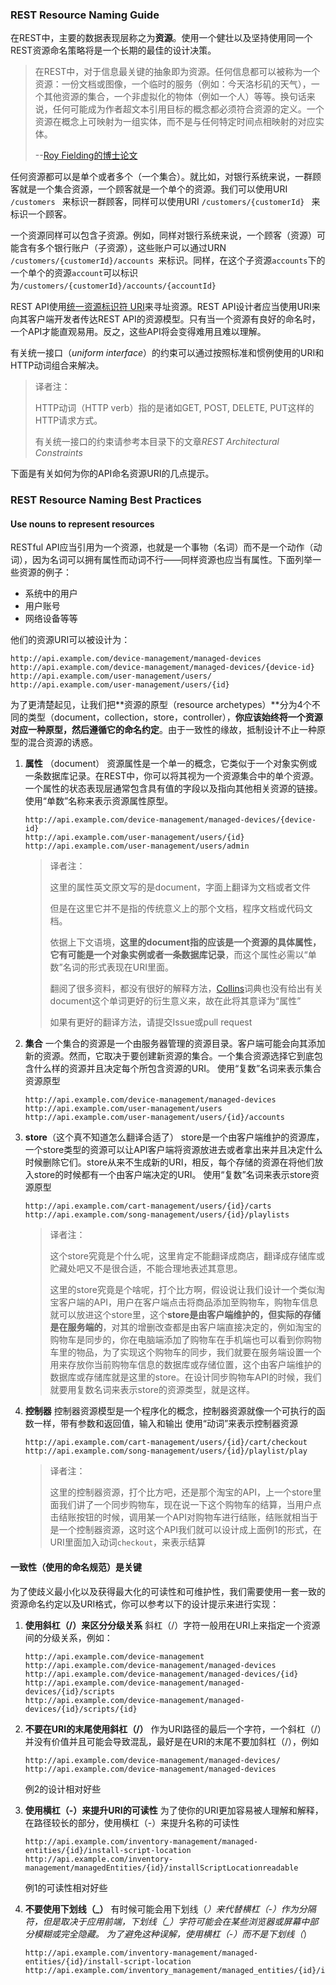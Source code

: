 ### REST Resource Naming Guide

在REST中，主要的数据表现层称之为**资源**。使用一个健壮以及坚持使用同一个REST资源命名策略将是一个长期的最佳的设计决策。

> 在REST中，对于信息最关键的抽象即为资源。任何信息都可以被称为一个资源：一份文档或图像，一个临时的服务（例如：今天洛杉矶的天气），一个其他资源的集合，一个非虚拟化的物体（例如一个人）等等。换句话来说，任何可能成为作者超文本引用目标的概念都必须符合资源的定义。一个资源在概念上可映射为一组实体，而不是与任何特定时间点相映射的对应实体。
>
> --[Roy Fielding的博士论文](https://www.ics.uci.edu/~fielding/pubs/dissertation/rest_arch_style.htm#sec_5_2_1_1) 

任何资源都可以是单个或者多个（一个集合）。就比如，对银行系统来说，一群顾客就是一个集合资源，一个顾客就是一个单个的资源。我们可以使用URI `/customers ` 来标识一群顾客，同样可以使用URI `/customers/{customerId} ` 来标识一个顾客。

一个资源同样可以包含子资源。例如，同样对银行系统来说，一个顾客（资源）可能含有多个银行账户（子资源），这些账户可以通过URN `/customers/{customerId}/accounts `来标识。同样，在这个子资源`accounts`下的一个单个的资源`account`可以标识为`/customers/{customerId}/accounts/{accountId} `

REST API使用[统一资源标识符 URI](https://en.wikipedia.org/wiki/Uniform_Resource_Identifier)来寻址资源。REST API设计者应当使用URI来向其客户端开发者传达REST API的资源模型。只有当一个资源有良好的命名时，一个API才能直观易用。反之，这些API将会变得难用且难以理解。

有关统一接口（*uniform interface*）的约束可以通过按照标准和惯例使用的URI和HTTP动词组合来解决。

> 译者注：
>
> HTTP动词（HTTP verb）指的是诸如GET, POST, DELETE, PUT这样的HTTP请求方式。 
>
> 有关统一接口的约束请参考本目录下的文章*REST Architectural Constraints*

下面是有关如何为你的API命名资源URI的几点提示。

### REST Resource Naming Best Practices

#### Use nouns to represent resources

RESTful API应当引用为一个资源，也就是一个事物（名词）而不是一个动作（动词），因为名词可以拥有属性而动词不行——同样资源也应当有属性。下面列举一些资源的例子：

* 系统中的用户
* 用户账号
* 网络设备等等

他们的资源URI可以被设计为：

```
http://api.example.com/device-management/managed-devices 
http://api.example.com/device-management/managed-devices/{device-id} 
http://api.example.com/user-management/users/
http://api.example.com/user-management/users/{id}
```

为了更清楚起见，让我们把**资源的原型（resource archetypes）**分为4个不同的类型（document，collection，store，controller），**你应该始终将一个资源对应一种原型，然后遵循它的命名约定**。由于一致性的缘故，抵制设计不止一种原型的混合资源的诱惑。 

1. **属性** （document）
   资源属性是一个单一的概念，它类似于一个对象实例或一条数据库记录。在REST中，你可以将其视为一个资源集合中的单个资源。一个属性的状态表现层通常包含具有值的字段以及指向其他相关资源的链接。
   使用“单数”名称来表示资源属性原型。 

   ```
   http://api.example.com/device-management/managed-devices/{device-id}
   http://api.example.com/user-management/users/{id}
   http://api.example.com/user-management/users/admin
   ```
   > 译者注：
   >
   > 这里的属性英文原文写的是document，字面上翻译为文档或者文件
   >
   > 但是在这里它并不是指的传统意义上的那个文档，程序文档或代码文档。
   >
   > 依据上下文语境，**这里的document指的应该是一个资源的具体属性，它有可能是一个对象实例或者一条数据库记录**，而这个属性必需以“单数”名词的形式表现在URI里面。
   >
   > 翻阅了很多资料，都没有很好的解释方法，[Collins](https://www.collinsdictionary.com/us/dictionary/english/document)词典也没有给出有关document这个单词更好的衍生意义来，故在此将其意译为“属性”
   >
   > 如果有更好的翻译方法，请提交Issue或pull request

2. **集合**
   一个集合的资源是一个由服务器管理的资源目录。客户端可能会向其添加新的资源。然而，它取决于要创建新资源的集合。一个集合资源选择它到底包含什么样的资源并且决定每个所包含资源的URI。
   使用“复数”名词来表示集合资源原型

   ```
   http://api.example.com/device-management/managed-devices
   http://api.example.com/user-management/users
   http://api.example.com/user-management/users/{id}/accounts
   ```

3. **store**（这个真不知道怎么翻译合适了）
   store是一个由客户端维护的资源库，一个store类型的资源可以让API客户端将资源放进去或者拿出来并且决定什么时候删除它们。store从来不生成新的URI，相反，每个存储的资源在将他们放入store的时候都有一个由客户端决定的URI。
   使用“复数”名词来表示store资源原型

   ```
   http://api.example.com/cart-management/users/{id}/carts
   http://api.example.com/song-management/users/{id}/playlists
   ```

   > 译者注：
   >
   > 这个store究竟是个什么呢，这里肯定不能翻译成商店，翻译成存储库或贮藏处吧又不是很合适，不能合理地表述其意思。
   >
   > 这里的store究竟是个啥呢，打个比方啊，假设说让我们设计一个类似淘宝客户端的API，用户在客户端点击将商品添加至购物车，购物车信息就可以放进这个store里，这个**store是由客户端维护的，但实际的存储是在服务端的**，对其的增删改查都是由客户端直接决定的，例如淘宝的购物车是同步的，你在电脑端添加了购物车在手机端也可以看到你购物车里的物品，为了实现这个购物车的同步，我们就要在服务端设置一个用来存放你当前购物车信息的数据库或存储位置，这个由客户端维护的数据库或存储库就是这里的store。在设计同步购物车API的时候，我们就要用复数名词来表示store的资源类型，就是这样。

4. **控制器**
   控制器资源模型是一个程序化的概念，控制器资源就像一个可执行的函数一样，带有参数和返回值，输入和输出
   使用“动词”来表示控制器资源

   ```
   http://api.example.com/cart-management/users/{id}/cart/checkout
   http://api.example.com/song-management/users/{id}/playlist/play
   ```

   > 译者注：
   >
   > 这里的控制器资源，打个比方吧，还是那个淘宝的API，上一个store里面我们讲了一个同步购物车，现在说一下这个购物车的结算，当用户点击结账按钮的时候，调用某一个API对购物车进行结账，结账就相当于是一个控制器资源，这时这个API我们就可以设计成上面例1的形式，在URI里面加入动词`checkout`，来表示结算

#### 一致性（使用的命名规范）是关键

为了使歧义最小化以及获得最大化的可读性和可维护性，我们需要使用一套一致的资源命名约定以及URI格式，你可以参考以下的设计提示来进行实现：

1. **使用斜杠（/）来区分分级关系**
   斜杠（/）字符一般用在URI上来指定一个资源间的分级关系，例如：

   ```
   http://api.example.com/device-management
   http://api.example.com/device-management/managed-devices
   http://api.example.com/device-management/managed-devices/{id}
   http://api.example.com/device-management/managed-devices/{id}/scripts
   http://api.example.com/device-management/managed-devices/{id}/scripts/{id}
   ```

2. **不要在URI的末尾使用斜杠（/）**
   作为URI路径的最后一个字符，一个斜杠（/）并没有价值并且可能会导致混乱，最好是在URI的末尾不要加斜杠（/），例如

   ```
   http://api.example.com/device-management/managed-devices/
   http://api.example.com/device-management/managed-devices 
   ```

   例2的设计相对好些

3. **使用横杠（-）来提升URI的可读性**
   为了使你的URI更加容易被人理解和解释，在路径较长的部分，使用横杠（-）来提升名称的可读性

   ```
   http://api.example.com/inventory-management/managed-entities/{id}/install-script-location
   http://api.example.com/inventory-management/managedEntities/{id}/installScriptLocationreadable
   ```

   例1的可读性相对好些

4. **不要使用下划线（_）**
   有时候可能会用下划线（_）来代替横杠（-）作为分隔符，但是取决于应用前端，下划线（\_）字符可能会在某些浏览器或屏幕中部分模糊或完全隐藏。 
   为了避免这种误解，使用横杠（-）而不是下划线（_）

   ```
   http://api.example.com/inventory-management/managed-entities/{id}/install-script-location
   http://api.example.com/inventory_management/managed_entities/{id}/install_script_location
   ```

   


